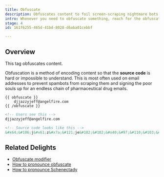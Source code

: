 ```yaml
---
title: Obfuscate
description: Obfuscates content to foil screen-scraping nightmare bots from hell
intro: Whenever you need to obfuscate something, reach for the obfuscate tag. It's an obfuscating good time.
stage: 4
id: 161f6255-465d-41bd-8028-d6aba01cebbf

---
```

## Overview

This tag obfuscates content.

Obfuscation is a method of encoding content so that the **source code** is hard or impossible to understand. This is most often used on email addresses to prevent spambots from scraping them and signing the poor souls up for an endless chain of pharmaceutical drug emails.

```
{{ obfuscate }}
	djjazzyjeff@angelfire.com
{{ /obfuscate }}
```

```html
<!-- Users see this -->
djjazzyjeff@angelfire.com

<!-- Source code looks like this -->
&#x64;&#106;j&#x61;z&#x7a;&#121;je&#102;&#102;&#x40;&#97;&#110;&#103;&#x65;&#x6c;f&#x69;&#114;&#x65;&#x2e;&#x63;&#x6f;&#x6d;
```

## Related Delights

- [Obfuscate modifier](/modifiers/obfuscate)
- [How to pronounce obfuscate](https://www.youtube.com/watch?v=zaEg0gziFiU)
- [How to pronounce Schenectady](https://www.youtube.com/watch?v=e6IO_x3L53c)

